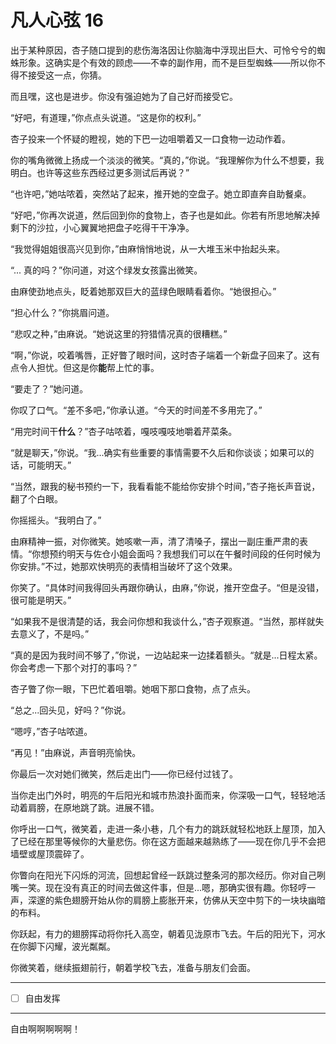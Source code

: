 # 凡人心弦 16

出于某种原因，杏子随口提到的悲伤海洛因让你脑海中浮现出巨大、可怜兮兮的蜘蛛形象。这确实是个有效的顾虑——不幸的副作用，而不是巨型蜘蛛——所以你不得不接受这一点，你猜。

而且嘿，这也是进步。你没有强迫她为了自己好而接受它。

“好吧，有道理，”你点点头说道。“这是你的权利。”

杏子投来一个怀疑的瞪视，她的下巴一边咀嚼着又一口食物一边动作着。

你的嘴角微微上扬成一个淡淡的微笑。“真的，”你说。“我理解你为什么不想要，我明白。也许等这些东西经过更多测试后再说？”

“也许吧，”她咕哝着，突然站了起来，推开她的空盘子。她立即直奔自助餐桌。

“好吧，”你再次说道，然后回到你的食物上，杏子也是如此。你若有所思地解决掉剩下的沙拉，小心翼翼地把盘子吃得干干净净。

“我觉得姐姐很高兴见到你，”由麻悄悄地说，从一大堆玉米中抬起头来。

“... 真的吗？”你问道，对这个绿发女孩露出微笑。

由麻使劲地点头，眨着她那双巨大的蓝绿色眼睛看着你。“她很担心。”

“担心什么？”你挑眉问道。

“悲叹之种，”由麻说。“她说这里的狩猎情况真的很糟糕。”

“啊，”你说，咬着嘴唇，正好瞥了眼时间，这时杏子端着一个新盘子回来了。这有点令人担忧。但这是你**能**帮上忙的事。

“要走了？”她问道。

你叹了口气。“差不多吧，”你承认道。“今天的时间差不多用完了。”

“用完时间干**什么**？”杏子咕哝着，嘎吱嘎吱地嚼着芹菜条。

“就是聊天，”你说。“我...确实有些重要的事情需要不久后和你谈谈；如果可以的话，可能明天。”

“当然，跟我的秘书预约一下，我看看能不能给你安排个时间，”杏子拖长声音说，翻了个白眼。

你摇摇头。“我明白了。”

由麻精神一振，对你微笑。她咳嗽一声，清了清嗓子，摆出一副庄重严肃的表情。“你想预约明天与佐仓小姐会面吗？我想我们可以在午餐时间段的任何时候为你安排。”不过，她那欢快明亮的表情相当破坏了这个效果。

你笑了。“具体时间我得回头再跟你确认，由麻，”你说，推开空盘子。“但是没错，很可能是明天。”

“如果我不是很清楚的话，我会问你想和我谈什么，”杏子观察道。“当然，那样就失去意义了，不是吗。”

“真的是因为我时间不够了，”你说，一边站起来一边揉着额头。“就是...日程太紧。你会考虑一下那个对打的事吗？”

杏子瞥了你一眼，下巴忙着咀嚼。她咽下那口食物，点了点头。

“总之...回头见，好吗？”你说。

“嗯哼，”杏子咕哝道。

“再见！”由麻说，声音明亮愉快。

你最后一次对她们微笑，然后走出门——你已经付过钱了。

当你走出门外时，明亮的午后阳光和城市热浪扑面而来，你深吸一口气，轻轻地活动着肩膀，在原地跳了跳。进展不错。

你呼出一口气，微笑着，走进一条小巷，几个有力的跳跃就轻松地跃上屋顶，加入了已经在那里等候你的大量悲伤。你在这方面越来越熟练了——现在你几乎不会把墙壁或屋顶震碎了。

你瞥向在阳光下闪烁的河流，回想起曾经一跃跳过整条河的那次经历。你对自己咧嘴一笑。现在没有真正的时间去做这件事，但是...嗯，那确实很有趣。你轻哼一声，深邃的紫色翅膀开始从你的肩膀上膨胀开来，仿佛从天空中剪下的一块块幽暗的布料。

你跃起，有力的翅膀挥动将你托入高空，朝着见泷原市飞去。午后的阳光下，河水在你脚下闪耀，波光粼粼。

你微笑着，继续振翅前行，朝着学校飞去，准备与朋友们会面。

---

- [ ] 自由发挥

---

自由啊啊啊啊啊！
